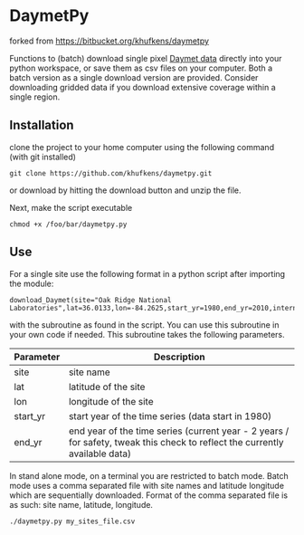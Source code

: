 # DaymetPy
forked from https://bitbucket.org/khufkens/daymetpy

Functions to (batch) download single pixel [Daymet data](http://daymet.ornl.gov/) directly into your python workspace, or save them as csv files on your computer. Both a batch version as a single download version are provided. Consider downloading gridded data if you download extensive coverage within a single region.

## Installation

clone the project to your home computer using the following command (with git installed)

	git clone https://github.com/khufkens/daymetpy.git

or download by hitting the download button and unzip the file.

Next, make the script executable

	chmod +x /foo/bar/daymetpy.py

## Use

For a single site use the following format in a python script after importing the module:

 	download_Daymet(site="Oak Ridge National Laboratories",lat=36.0133,lon=-84.2625,start_yr=1980,end_yr=2010,internal=TRUE)

with the subroutine as found in the script. You can use this subroutine in your own code if needed. This subroutine takes the following parameters.
  
Parameter     | Description                      
------------- | ------------------------------ 	
site	      | site name
lat           | latitude of the site
lon           | longitude of the site
start_yr      | start year of the time series (data start in 1980)
end_yr        | end year of the time series (current year - 2 years / for safety, tweak this check to reflect the currently available data)


In stand alone mode, on a terminal you are restricted to batch mode. Batch mode uses a comma separated file with site names and latitude longitude which are sequentially downloaded. Format of the comma separated file is as such: site name, latitude, longitude.

	./daymetpy.py my_sites_file.csv
